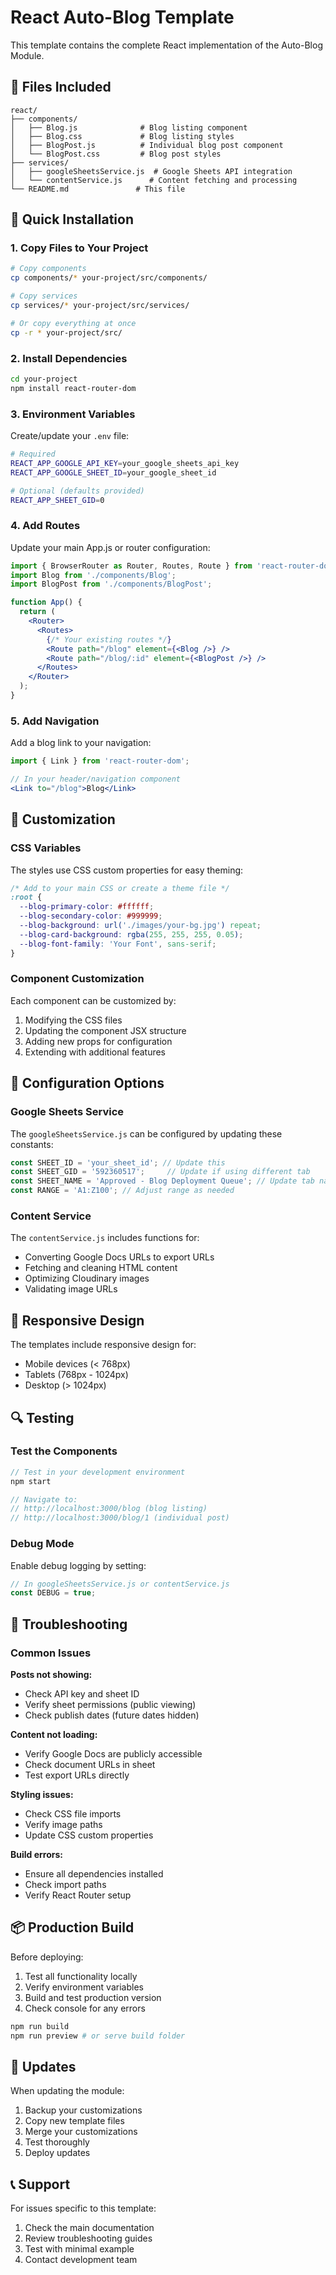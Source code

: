 # React Auto-Blog Template

This template contains the complete React implementation of the Auto-Blog Module.

## 📁 Files Included

```
react/
├── components/
│   ├── Blog.js              # Blog listing component
│   ├── Blog.css             # Blog listing styles
│   ├── BlogPost.js          # Individual blog post component
│   └── BlogPost.css         # Blog post styles
├── services/
│   ├── googleSheetsService.js  # Google Sheets API integration
│   └── contentService.js      # Content fetching and processing
└── README.md               # This file
```

## 🚀 Quick Installation

### 1. Copy Files to Your Project
```bash
# Copy components
cp components/* your-project/src/components/

# Copy services
cp services/* your-project/src/services/

# Or copy everything at once
cp -r * your-project/src/
```

### 2. Install Dependencies
```bash
cd your-project
npm install react-router-dom
```

### 3. Environment Variables
Create/update your `.env` file:
```bash
# Required
REACT_APP_GOOGLE_API_KEY=your_google_sheets_api_key
REACT_APP_GOOGLE_SHEET_ID=your_google_sheet_id

# Optional (defaults provided)
REACT_APP_SHEET_GID=0
```

### 4. Add Routes
Update your main App.js or router configuration:
```jsx
import { BrowserRouter as Router, Routes, Route } from 'react-router-dom';
import Blog from './components/Blog';
import BlogPost from './components/BlogPost';

function App() {
  return (
    <Router>
      <Routes>
        {/* Your existing routes */}
        <Route path="/blog" element={<Blog />} />
        <Route path="/blog/:id" element={<BlogPost />} />
      </Routes>
    </Router>
  );
}
```

### 5. Add Navigation
Add a blog link to your navigation:
```jsx
import { Link } from 'react-router-dom';

// In your header/navigation component
<Link to="/blog">Blog</Link>
```

## 🎨 Customization

### CSS Variables
The styles use CSS custom properties for easy theming:

```css
/* Add to your main CSS or create a theme file */
:root {
  --blog-primary-color: #ffffff;
  --blog-secondary-color: #999999;
  --blog-background: url('./images/your-bg.jpg') repeat;
  --blog-card-background: rgba(255, 255, 255, 0.05);
  --blog-font-family: 'Your Font', sans-serif;
}
```

### Component Customization
Each component can be customized by:
1. Modifying the CSS files
2. Updating the component JSX structure  
3. Adding new props for configuration
4. Extending with additional features

## 🔧 Configuration Options

### Google Sheets Service
The `googleSheetsService.js` can be configured by updating these constants:

```javascript
const SHEET_ID = 'your_sheet_id'; // Update this
const SHEET_GID = '592360517';     // Update if using different tab
const SHEET_NAME = 'Approved - Blog Deployment Queue'; // Update tab name
const RANGE = 'A1:Z100'; // Adjust range as needed
```

### Content Service
The `contentService.js` includes functions for:
- Converting Google Docs URLs to export URLs
- Fetching and cleaning HTML content
- Optimizing Cloudinary images
- Validating image URLs

## 📱 Responsive Design

The templates include responsive design for:
- Mobile devices (< 768px)
- Tablets (768px - 1024px)  
- Desktop (> 1024px)

## 🔍 Testing

### Test the Components
```jsx
// Test in your development environment
npm start

// Navigate to:
// http://localhost:3000/blog (blog listing)
// http://localhost:3000/blog/1 (individual post)
```

### Debug Mode
Enable debug logging by setting:
```javascript
// In googleSheetsService.js or contentService.js
const DEBUG = true;
```

## 🐛 Troubleshooting

### Common Issues

**Posts not showing:**
- Check API key and sheet ID
- Verify sheet permissions (public viewing)
- Check publish dates (future dates hidden)

**Content not loading:**
- Verify Google Docs are publicly accessible
- Check document URLs in sheet
- Test export URLs directly

**Styling issues:**
- Check CSS file imports
- Verify image paths
- Update CSS custom properties

**Build errors:**
- Ensure all dependencies installed
- Check import paths
- Verify React Router setup

## 📦 Production Build

Before deploying:
1. Test all functionality locally
2. Verify environment variables
3. Build and test production version
4. Check console for any errors

```bash
npm run build
npm run preview # or serve build folder
```

## 🔄 Updates

When updating the module:
1. Backup your customizations
2. Copy new template files
3. Merge your customizations
4. Test thoroughly
5. Deploy updates

## 📞 Support

For issues specific to this template:
1. Check the main documentation
2. Review troubleshooting guides  
3. Test with minimal example
4. Contact development team
